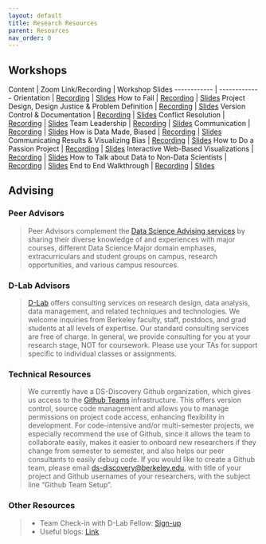 ```yaml
---
layout: default
title: Research Resources
parent: Resources
nav_order: 0
---
```

## Workshops

Content | Zoom Link/Recording | Workshop Slides
------------ | -------------
Orientation | [Recording](www.google.com) | [Slides](www.google.com)
How to Fail | [Recording](www.google.com) | [Slides](www.google.com)
Project Design, Design Justice & Problem Definition | [Recording](www.google.com) | [Slides](www.google.com)
Version Control & Documentation | [Recording](www.google.com) | [Slides](www.google.com)
Conflict Resolution | [Recording](www.google.com) | [Slides](www.google.com)
Team Leadership | [Recording](www.google.com) | [Slides](www.google.com)
Communication | [Recording](www.google.com) | [Slides](www.google.com)
How is Data Made, Biased | [Recording](www.google.com) | [Slides](www.google.com)
Communicating Results & Visualizing Bias | [Recording](www.google.com) | [Slides](www.google.com)
How to Do a Passion Project | [Recording](www.google.com) | [Slides](www.google.com)
Interactive Web-Based Visualizations | [Recording](www.google.com) | [Slides](www.google.com)
How to Talk about Data to Non-Data Scientists | [Recording](www.google.com) | [Slides](www.google.com)
End to End Walkthrough | [Recording](www.google.com) | [Slides](www.google.com)

## Advising

### Peer Advisors
   > Peer Advisors complement the [Data Science Advising services](https://data.berkeley.edu/degrees/student-services) by sharing their diverse knowledge of and experiences with major courses, different Data Science Major domain emphases, extracurriculars and student groups on campus, research opportunities, and various campus resources.

### D-Lab Advisors
   > [D-Lab](https://dlab.berkeley.edu/) offers consulting services on research design, data analysis, data management, and related techniques and technologies. We welcome inquiries from Berkeley faculty, staff, postdocs, and grad students at all levels of expertise. Our standard consulting services are free of charge. In general, we provide consulting for you at your research stage, NOT for coursework. Please use your TAs for support specific to individual classes or assignments.  

### Technical Resources
  > We currently have a DS-Discovery Github organization, which gives us access to the [Github Teams](https://docs.github.com/en/github/setting-up-and-managing-organizations-and-teams/organizing-members-into-teams) infrastructure. This offers version control, source code management and allows you to manage permissions on project code access, enhancing flexibility in development. For code-intensive and/or multi-semester projects, we especially recommend the use of Github, since it allows the team to collaborate easily, makes it easier to onboard new researchers if they change from semester to semester, and also helps our peer consultants to easily debug code. If you would like to create a Github team, please email [ds-discovery@berkeley.edu](mailto:ds-discovery@berkeley.edu), with title of your project and Github usernames of your researchers, with the subject line “Github Team Setup”.
  
### Other Resources
   > - Team Check-in with D-Lab Fellow: [Sign-up](www.google.com)
   > - Useful blogs: [Link](www.google.com)
